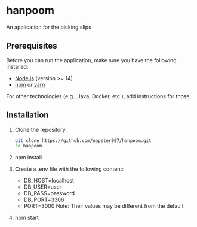 # hanpoom
An application for the  picking slips

## Prerequisites
Before you can run the application, make sure you have the following installed:

- [Node.js](https://nodejs.org/) (version >= 14)
- [npm](https://www.npmjs.com/) or [yarn](https://yarnpkg.com/)

For other technologies (e.g., Java, Docker, etc.), add instructions for those.

## Installation

1. Clone the repository:
   ```bash
   git clone https://github.com/napster007/hanpoom.git
   cd hanpoom

2. npm install

3. Create a .env file with the following content:
    - DB_HOST=localhost
    - DB_USER=user
    - DB_PASS=password
    - DB_PORT=3306
    - PORT=3000
 Note: Their values may be different from the default

 4. npm start